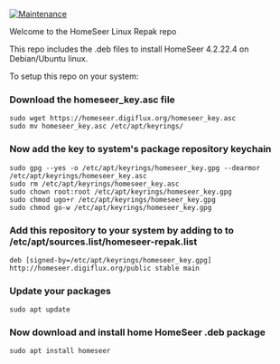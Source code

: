 [![Maintenance](https://img.shields.io/badge/Maintained%3F-yes-green.svg)](https://GitHub.com/Naereen/StrapDown.js/graphs/commit-activity)

Welcome to the HomeSeer Linux Repak repo

This repo includes the .deb files to install HomeSeer 4.2.22.4 on Debian/Ubuntu linux.

To setup this repo on your system:

### Download the homeseer_key.asc file
```
sudo wget https://homeseer.digiflux.org/homeseer_key.asc
sudo mv homeseer_key.asc /etc/apt/keyrings/
```

### Now add the key to system's package repository keychain
```
sudo gpg --yes -o /etc/apt/keyrings/homeseer_key.gpg --dearmor /etc/apt/keyrings/homeseer_key.asc
sudo rm /etc/apt/keyrings/homeseer_key.asc
sudo chown root:root /etc/apt/keyrings/homeseer_key.gpg
sudo chmod ugo+r /etc/apt/keyrings/homeseer_key.gpg
sudo chmod go-w /etc/apt/keyrings/homeseer_key.gpg
```

### Add this repository to your system by adding to to /etc/apt/sources.list/homeseer-repak.list
```
deb [signed-by=/etc/apt/keyrings/homeseer_key.gpg] http://homeseer.digiflux.org/public stable main
```

### Update your packages
```
sudo apt update
```

### Now download and install home HomeSeer .deb package
```
sudo apt install homeseer
```


